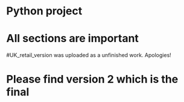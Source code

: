 # Python project 
# All sections are important 
#UK_retail_version was uploaded as a unfinished work. Apologies!
# Please find version 2 which is the final
